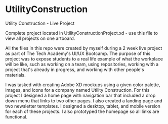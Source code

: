 # UtilityConstruction
Utility Construction - Live Project

Complete project located in UtilityConstructionProject.xd - use this file to view all projects on one artboard.

All the files in this repo were created by myself during a 2 week live project as part of The Tech Academy's UI/UX Bootcamp. The purpose of this project
was to expose students to a real life example of what the workplace will be like, such as working on a team, using repositories, working with a project that's already in progress, and working with other people's materials.

I was tasked with creating Adobe XD mockups using a given color palette, images, and icons for a company named Utility Construction. For this project I designed a home page with navigation bar that included a drop down menu that links to two other pages. I also created a landing page and two newsletter templates. I designed a desktop, tablet, and mobile version for each of these projects. I also prototyped the homepage so all links are functional. 
